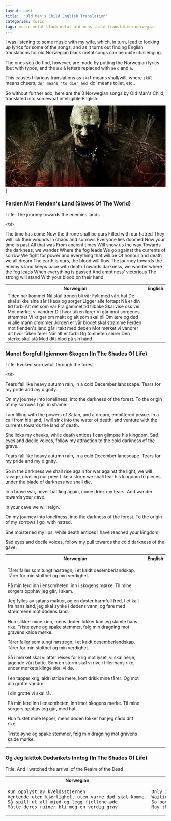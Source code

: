 ```yaml
---
layout: post
title:  "Old Man's Child English Translation"
categories: music
tags: music metal black-metal old-mans-child translation norwegian
---
```


I was listening to some music with my wife, which, in turn, lead to looking up lyrics for some of the songs, and as it turns out finding English translations for old Norwegian black metal songs can be quite challenging.

The ones you do find, however, are made by putting the Norwegian lyrics (but with typos, and the `æ` `ø` `å` letters replaced with `ae` `o` and `a`.

This causes hilarious translations as `skal` means shall/will, where `skål` means cheers, `dø' means "to die" and `do` means toilet, etc..

So without further ado, here are the 3 Norwegian songs by Old Man's Child, translated into somewhat intelligible English:

![Old Man's Child](/images/2021-old-mans-child.jpg)]

### Ferden Mot Fienden's Land (Slaves Of The World)
Title: The journey towards the enemies lands

<table style="width:100%">
  <tr>
    <th>Norwegian</th>
    <th>English</th>
  </tr>
  
  <tr>
    <td>
Tiden har kommet
Nå skal tronen bli vår
Fylt med vårt hat
De skal slikke sine sår
I kaos og sorger
Ligger alle fortapt
Nå er din tid forbi
Alt det som var
Fra gammel tid tilbake
Skal vise oss vei
Mot mørket vi vandrer
Dit hvor tåken fører
Vi går imot sorgenes strømmer
Vi kriger om makt og alt som skal bli
Om ære og død vi alle mann drømmer
Jorden er vår blodet skal strømme
Ferden mot fienden's land går i takt med døden
Mot mørket vi vandrer dit hvor tåken fører
Når alt er forbi
Og tomheten seirer
Den sterke skal stå
Med ditt blod på sin hånd
    </td>
    
    <td>
The time has come
Now the throne shall be ours
Filled with our hatred
They will lick their wounds
In chaos and sorrows
Everyone lies doomed
Now your time is past
All that was
From ancient times
Will show us the way
Towards the darkness, we wander
Where the fog leads
We go against the currents of sorrow
We fight for power and everything that will be
Of honour and death we all dream
The earth is ours, the blood will flow
The journey towards the enemy's land keeps pace with death
Towards darkness, we wander where the fog leads
When everything is passed
And emptiness’ victorious
The strong will stand
With your blood on their hand
</td>
  </tr>
</table>


### Manet Sorgfull Igjennom Skogen (In The Shades Of Life)
Title: Evoked sorrowfull through the forest

<table style="width:100%">
  <tr>
    <th>Norwegian</th>
    <th>English</th>
  </tr>
  
  <tr>
    <td>
<p>
Tårer faller som tungt høstregn, i et kaldt desemberlandskap.
Tårer for min stolthet og min verdighet.
</p><p>
På min ferd inn i ensomheten, inn i skogens mørke.
Til mine sorgers opphav jeg går, i skam.
</p><p>
Jeg fylles av satans makter, og en dyster harmfull fred.
I et kall fra hans land, jeg skal synke i dødens vann,
og fare med strømmene mot dødens land.
</p><p>
Hun slikker mine kinn, mens døden lokker kan jeg skimte hans rike.
Triste øyne og spake stemmer, følg min dragning mot gravens kalde mørke.
</p><p>
Tårer faller som tungt høstregn, i et kaldt desemberlandskap.
Tårer for min stolthet og min verdighet.
</p><p>
Så i mørket skal vi atter reises for krig mot lyset,
vi skal herje, jagende vårt bytte.
Som en storm skal vi rive i filler hans rike,
under mørkets klinge skal vi dø.
</p><p>
I en tapper krig, aldri stride mere, kom drikk mine tårer. Og mot din grotte vandre. 
</p><p>
I din grotte vi skal rå.
</p><p>
På min ferd inn i ensomheten, inn imot skogens mørke.
Til mine sorgers opphav jeg går, med hat.
</p><p>
Hun fuktet mine lepper, mens døden lokker har jeg nådd ditt rike.
</p><p>
Triste øyne og spake stemmer,
følg min dragning mot gravens kalde mørke.
</p>
    </td>
    
    <td>
<p>
Tears fall like heavy autumn rain, in a cold December landscape.
Tears for my pride and my dignity.
</p><p>
On my journey into loneliness, into the darkness of the forest.
To the origin of my sorrows I go, in shame.
</p><p>
I am filling with the powers of Satan, and a dreary, embittered peace.
In a call from his land, I will sink into the water of death,
and venture with the currents towards the land of death.
</p><p>
She licks my cheeks, while death entices I can glimpse his kingdom.
Sad eyes and docile voices, follow my attraction to the cold darkness of the grave.
</p><p>
Tears fall like heavy autumn rain, in a cold December landscape.
Tears for my pride and my dignity.
</p><p>
So in the darkness we shall rise again for war against the light,
we will ravage, chasing our prey.
Like a storm we shall tear his kingdom to pieces,
under the blade of darkness we shall die.
</p><p>
In a brave war, never battling again, come drink my tears. And wander towards your cave.
</p><p>
In your cave we will reign.
</p><p>
On my journey into loneliness, into the darkness of the forest.
To the origin of my sorrows I go, with hatred.
</p><p>
She moistened my lips, while death entices I have reached your kingdom.
</p><p>
Sad eyes and docile voices,
follow my pull towards the cold darkness of the gave.
</p>
</td>
  </tr>
</table>


### Og Jeg Iakttok Dødsrikets Inntog (In The Shades Of Life)
Title: And I watched the arrival of the Realm of the Dead

<table style="width:100%">
  <tr>
    <th>Norwegian</th>
    <th>English</th>
  </tr>
  
  <tr>
    <td>
<pre>
Kun opplyst av kveldsstjernen.
Ventende uten kjærlighet, uten varme død skal komme.
Så spill ut all mjød og legg fjellene øde.
Måtte deres ruiner bli meg en verdig grav.
</pre>
</td>
<td>
<pre>
Only illuminated by the evening star
Waiting without love, without heat, death will come
So pour out all the mead and lay the mountains desolate
May their ruins be a worthy grave to me 
</pre>
</td>
  </tr>
</table>

